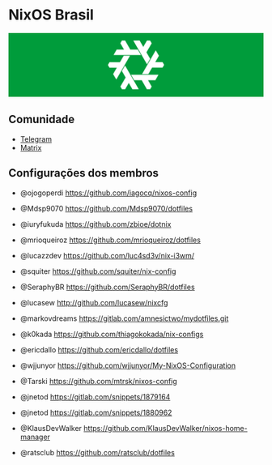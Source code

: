 # NixOS Brasil

![](./arte/verde-horizontal.png)

## Comunidade

- [Telegram](https://t.me/nixosbr)
- [Matrix](https://matrix.to/#/!NvobJHtwbYxkhqfmXF:matrix.org)

## Configurações dos membros

- @ojogoperdi https://github.com/iagocq/nixos-config

- @Mdsp9070 https://github.com/Mdsp9070/dotfiles

- @iuryfukuda https://github.com/zbioe/dotnix

- @mrioqueiroz https://github.com/mrioqueiroz/dotfiles

- @lucazzdev https://github.com/luc4sd3v/nix-i3wm/

- @squiter https://github.com/squiter/nix-config

- @SeraphyBR https://github.com/SeraphyBR/dotfiles

- @lucasew http://github.com/lucasew/nixcfg

- @markovdreams https://gitlab.com/amnesictwo/mydotfiles.git

- @k0kada https://github.com/thiagokokada/nix-configs

- @ericdallo https://github.com/ericdallo/dotfiles

- @wjjunyor https://github.com/wjjunyor/My-NixOS-Configuration

- @Tarski https://github.com/mtrsk/nixos-config

- @jnetod https://gitlab.com/snippets/1879164

- @jnetod https://gitlab.com/snippets/1880962

- @KlausDevWalker https://github.com/KlausDevWalker/nixos-home-manager

- @ratsclub https://github.com/ratsclub/dotfiles
